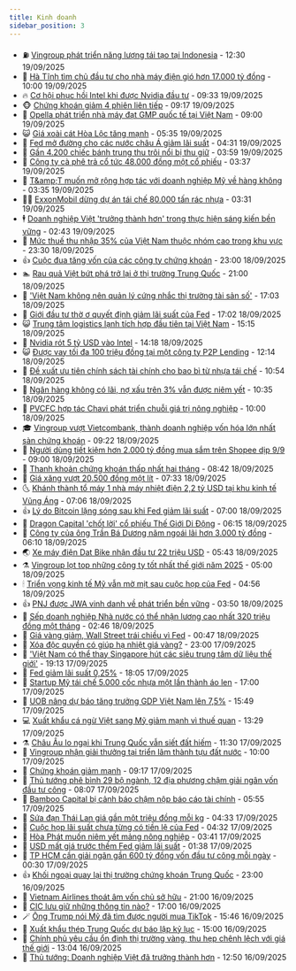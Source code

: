 ```yaml
---
title: Kinh doanh
sidebar_position: 3
---
```


<!-- vnexpress-kinh-doanh:START -->
- ⛽️ [Vingroup phát triển năng lượng tái tạo tại Indonesia](https://vnexpress.net/vingroup-phat-trien-nang-luong-tai-tao-tai-indonesia-4941251.html) - 12:30 19/09/2025
- 🐲 [Hà Tĩnh tìm chủ đầu tư cho nhà máy điện gió hơn 17.000 tỷ đồng](https://vnexpress.net/ha-tinh-tim-chu-dau-tu-cho-nha-may-dien-gio-hon-17-000-ty-dong-4941084.html) - 10:00 19/09/2025
- 🔥 [Cơ hội phục hồi Intel khi được Nvidia đầu tư](https://vnexpress.net/co-hoi-phuc-hoi-intel-khi-duoc-nvidia-dau-tu-4941143.html) - 09:33 19/09/2025
- 🐵 [Chứng khoán giảm 4 phiên liên tiếp](https://vnexpress.net/chung-khoan-hom-nay-19-9-vn-index-giam-4-phien-lien-tiep-4941194.html) - 09:17 19/09/2025
- 🦅 [Opella phát triển nhà máy đạt GMP quốc tế tại Việt Nam](https://vnexpress.net/opella-phat-trien-nha-may-dat-gmp-quoc-te-tai-viet-nam-4941191.html) - 09:00 19/09/2025
- 😺 [Giá xoài cát Hòa Lộc tăng mạnh](https://vnexpress.net/gia-xoai-cat-hoa-loc-tang-manh-4940052.html) - 05:35 19/09/2025
- 🤩 [Fed mở đường cho các nước châu Á giảm lãi suất](https://vnexpress.net/fed-mo-duong-cho-cac-nuoc-chau-a-giam-lai-suat-4940967.html) - 04:31 19/09/2025
- 🌮 [Gần 4.200 chiếc bánh trung thu trôi nổi bị thu giữ](https://vnexpress.net/gan-4-200-chiec-banh-trung-thu-troi-noi-bi-thu-giu-4940998.html) - 03:59 19/09/2025
- 🧰 [Công ty cà phê trả cổ tức 48.000 đồng một cổ phiếu](https://vnexpress.net/cong-ty-ca-phe-tra-co-tuc-48-000-dong-mot-co-phieu-4940993.html) - 03:37 19/09/2025
- 🤔 [T&amp;amp;T muốn mở rộng hợp tác với doanh nghiệp Mỹ về hàng không](https://vnexpress.net/t-t-muon-mo-rong-hop-tac-voi-doanh-nghiep-my-ve-hang-khong-4940787.html) - 03:35 19/09/2025
- 🧑‍💻 [ExxonMobil dừng dự án tái chế 80.000 tấn rác nhựa](https://vnexpress.net/exxonmobil-dung-du-an-tai-che-80-000-tan-rac-nhua-4940959.html) - 03:31 19/09/2025
- 🕴 [Doanh nghiệp Việt &#39;trưởng thành hơn&#39; trong thực hiện sáng kiến bền vững](https://vnexpress.net/doanh-nghiep-viet-truong-thanh-hon-trong-thuc-hien-sang-kien-ben-vung-4940803.html) - 02:43 19/09/2025
- 🦩 [Mức thuế thu nhập 35% của Việt Nam thuộc nhóm cao trong khu vực](https://vnexpress.net/muc-thue-thu-nhap-35-cua-viet-nam-thuoc-nhom-cao-trong-khu-vuc-4939244.html) - 23:30 18/09/2025
- 👍 [Cuộc đua tăng vốn của các công ty chứng khoán](https://vnexpress.net/cuoc-dua-tang-von-cua-cac-cong-ty-chung-khoan-4939282.html) - 23:00 18/09/2025
- 🏊 [Rau quả Việt bứt phá trở lại ở thị trường Trung Quốc](https://vnexpress.net/rau-qua-viet-but-pha-tro-lai-o-thi-truong-trung-quoc-4940716.html) - 21:00 18/09/2025
- 🤡 [&#39;Việt Nam không nên quản lý cứng nhắc thị trường tài sản số&#39;](https://vnexpress.net/viet-nam-khong-nen-quan-ly-cung-nhac-thi-truong-tai-san-so-4940651.html) - 17:03 18/09/2025
- 👀 [Giới đầu tư thờ ơ quyết định giảm lãi suất của Fed](https://vnexpress.net/gioi-dau-tu-tho-o-quyet-dinh-giam-lai-suat-cua-fed-4940640.html) - 17:02 18/09/2025
- 😺 [Trung tâm logistics lạnh tích hợp đầu tiên tại Việt Nam](https://vnexpress.net/trung-tam-logistics-lanh-tich-hop-dau-tien-tai-viet-nam-4940843.html) - 15:15 18/09/2025
- 🦣 [Nvidia rót 5 tỷ USD vào Intel](https://vnexpress.net/nvidia-rot-5-ty-usd-vao-intel-4940831.html) - 14:18 18/09/2025
- 😺 [Được vay tối đa 100 triệu đồng tại một công ty P2P Lending](https://vnexpress.net/duoc-vay-toi-da-100-trieu-dong-tai-mot-cong-ty-p2p-lending-4940815.html) - 12:14 18/09/2025
- 💼 [Đề xuất ưu tiên chính sách tài chính cho bao bì từ nhựa tái chế](https://vnexpress.net/de-xuat-uu-tien-chinh-sach-tai-chinh-cho-bao-bi-tu-nhua-tai-che-4940749.html) - 10:54 18/09/2025
- 🤗 [Ngân hàng không có lãi, nợ xấu trên 3% vẫn được niêm yết](https://vnexpress.net/ngan-hang-khong-co-lai-no-xau-tren-3-van-duoc-niem-yet-4940661.html) - 10:35 18/09/2025
- 👀 [PVCFC hợp tác Chavi phát triển chuỗi giá trị nông nghiệp](https://vnexpress.net/pvcfc-hop-tac-chavi-phat-trien-chuoi-gia-tri-nong-nghiep-4940712.html) - 10:00 18/09/2025
- 🎓 [Vingroup vượt Vietcombank, thành doanh nghiệp vốn hóa lớn nhất sàn chứng khoán](https://vnexpress.net/vingroup-vuot-vietcombank-thanh-doanh-nghiep-von-hoa-lon-nhat-san-chung-khoan-4940723.html) - 09:22 18/09/2025
- 🗽 [Người dùng tiết kiệm hơn 2.000 tỷ đồng mua sắm trên Shopee dịp 9/9](https://vnexpress.net/nguoi-dung-tiet-kiem-hon-2-000-ty-dong-mua-sam-tren-shopee-dip-9-9-4940727.html) - 09:00 18/09/2025
- 🚀 [Thanh khoản chứng khoán thấp nhất hai tháng](https://vnexpress.net/chung-khoan-hom-nay-18-9-thanh-khoan-giam-xuong-thap-nhat-hai-thang-4940726.html) - 08:42 18/09/2025
- 🤗 [Giá xăng vượt 20.500 đồng một lít](https://vnexpress.net/gia-xang-vuot-20-500-dong-mot-lit-4940554.html) - 07:33 18/09/2025
- 🌜 [Khánh thành tổ máy 1 nhà máy nhiệt điện 2,2 tỷ USD tại khu kinh tế Vũng Áng](https://vnexpress.net/khanh-thanh-to-may-1-nha-may-nhiet-dien-2-2-ty-usd-tai-khu-kinh-te-vung-ang-4940644.html) - 07:06 18/09/2025
- 👍 [Lý do Bitcoin lặng sóng sau khi Fed giảm lãi suất](https://vnexpress.net/gia-bitcoin-hom-nay-vi-sao-btc-lang-song-sau-khi-fed-giam-lai-suat-4940525.html) - 07:00 18/09/2025
- 🤖 [Dragon Capital &#39;chốt lời&#39; cổ phiếu Thế Giới Di Động](https://vnexpress.net/dragon-capital-chot-loi-co-phieu-the-gioi-di-dong-4940642.html) - 06:15 18/09/2025
- 🫣 [Công ty của ông Trần Bá Dương năm ngoái lãi hơn 3.000 tỷ đồng](https://vnexpress.net/cong-ty-cua-ong-tran-ba-duong-nam-ngoai-lai-hon-3-000-ty-dong-4940643.html) - 06:10 18/09/2025
- 🌏 [Xe máy điện Dat Bike nhận đầu tư 22 triệu USD](https://vnexpress.net/xe-may-dien-dat-bike-nhan-dau-tu-22-trieu-usd-4940523.html) - 05:43 18/09/2025
- ⚗️ [Vingroup lọt top những công ty tốt nhất thế giới năm 2025](https://vnexpress.net/vingroup-lot-top-nhung-cong-ty-tot-nhat-the-gioi-nam-2025-4940624.html) - 05:00 18/09/2025
- 🕯 [Triển vọng kinh tế Mỹ vẫn mờ mịt sau cuộc họp của Fed](https://vnexpress.net/trien-vong-kinh-te-my-van-mo-mit-sau-cuoc-hop-cua-fed-4940497.html) - 04:56 18/09/2025
- 👍 [PNJ được JWA vinh danh về phát triển bền vững](https://vnexpress.net/pnj-duoc-jwa-vinh-danh-ve-phat-trien-ben-vung-4940571.html) - 03:50 18/09/2025
- 🤠 [Sếp doanh nghiệp Nhà nước có thể nhận lương cao nhất 320 triệu đồng một tháng](https://vnexpress.net/sep-doanh-nghiep-nha-nuoc-co-the-nhan-luong-cao-nhat-320-trieu-dong-mot-thang-4940490.html) - 02:46 18/09/2025
- 🌊 [Giá vàng giảm, Wall Street trái chiều vì Fed](https://vnexpress.net/gia-vang-giam-wall-street-trai-chieu-vi-fed-4940441.html) - 00:47 18/09/2025
- 🌈 [Xóa độc quyền có giúp hạ nhiệt giá vàng?](https://vnexpress.net/xoa-doc-quyen-co-giup-ha-nhiet-gia-vang-4932318.html) - 23:00 17/09/2025
- 🥳 [&#39;Việt Nam có thể thay Singapore hút các siêu trung tâm dữ liệu thế giới&#39;](https://vnexpress.net/viet-nam-co-the-thay-singapore-hut-cac-sieu-trung-tam-du-lieu-the-gioi-4940408.html) - 19:13 17/09/2025
- 🐻 [Fed giảm lãi suất 0,25%](https://vnexpress.net/fed-giam-lai-suat-0-25-4940414.html) - 18:05 17/09/2025
- 💫 [Startup Mỹ tái chế 5.000 cốc nhựa một lần thành áo len](https://vnexpress.net/startup-my-tai-che-5-000-coc-nhua-mot-lan-thanh-ao-len-4940056.html) - 17:00 17/09/2025
- 🤩 [UOB nâng dự báo tăng trưởng GDP Việt Nam lên 7,5%](https://vnexpress.net/uob-nang-du-bao-tang-truong-gdp-viet-nam-len-7-5-4940374.html) - 15:49 17/09/2025
- 💻 [Xuất khẩu cá ngừ Việt sang Mỹ giảm mạnh vì thuế quan](https://vnexpress.net/xuat-khau-ca-ngu-viet-sang-my-giam-manh-vi-thue-quan-4940234.html) - 13:29 17/09/2025
- ⚗️ [Châu Âu lo ngại khi Trung Quốc vẫn siết đất hiếm](https://vnexpress.net/chau-au-lo-ngai-khi-trung-quoc-van-siet-dat-hiem-4940278.html) - 11:30 17/09/2025
- 🌈 [Vingroup nhận giải thưởng tại triển lãm thành tựu đất nước](https://vnexpress.net/vingroup-nhan-giai-thuong-tai-trien-lam-thanh-tuu-dat-nuoc-4940280.html) - 10:00 17/09/2025
- 🌝 [Chứng khoán giảm mạnh](https://vnexpress.net/chung-khoan-giam-manh-4940238.html) - 09:17 17/09/2025
- 🥸 [Thủ tướng phê bình 29 bộ ngành, 12 địa phương chậm giải ngân vốn đầu tư công](https://vnexpress.net/thu-tuong-phe-binh-29-bo-nganh-12-dia-phuong-cham-giai-ngan-von-dau-tu-cong-4940201.html) - 08:07 17/09/2025
- 🦆 [Bamboo Capital bị cảnh báo chậm nộp báo cáo tài chính](https://vnexpress.net/bamboo-capital-bi-canh-bao-cham-nop-bao-cao-tai-chinh-4940119.html) - 05:55 17/09/2025
- 🌋 [Sứa đạn Thái Lan giá gần một triệu đồng mỗi kg](https://vnexpress.net/sua-dan-thai-lan-gia-gan-mot-trieu-dong-moi-kg-4939717.html) - 04:33 17/09/2025
- 🦍 [Cuộc họp lãi suất chưa từng có tiền lệ của Fed](https://vnexpress.net/cuoc-hop-lai-suat-chua-tung-co-tien-le-cua-fed-4940063.html) - 04:32 17/09/2025
- 🤔 [Hòa Phát muốn niêm yết mảng nông nghiệp](https://vnexpress.net/hoa-phat-muon-niem-yet-mang-nong-nghiep-4940051.html) - 03:41 17/09/2025
- 🧰 [USD mất giá trước thềm Fed giảm lãi suất](https://vnexpress.net/usd-mat-gia-truoc-them-fed-giam-lai-suat-4939997.html) - 01:38 17/09/2025
- 🌝 [TP HCM cần giải ngân gần 600 tỷ đồng vốn đầu tư công mỗi ngày](https://vnexpress.net/tp-hcm-can-giai-ngan-gan-600-ty-dong-von-dau-tu-cong-moi-ngay-4939945.html) - 00:30 17/09/2025
- 👍 [Khối ngoại quay lại thị trường chứng khoán Trung Quốc](https://vnexpress.net/khoi-ngoai-quay-lai-thi-truong-chung-khoan-trung-quoc-4939892.html) - 23:00 16/09/2025
- 🗽 [Vietnam Airlines thoát âm vốn chủ sở hữu](https://vnexpress.net/vietnam-airlines-thoat-am-von-chu-so-huu-4939924.html) - 21:00 16/09/2025
- 🐎 [CIC lưu giữ những thông tin nào?](https://vnexpress.net/cic-luu-giu-nhung-thong-tin-nao-4939467.html) - 17:00 16/09/2025
- 🪄 [Ông Trump nói Mỹ đã tìm được người mua TikTok](https://vnexpress.net/ong-trump-noi-my-da-tim-duoc-nguoi-mua-tiktok-4939926.html) - 15:46 16/09/2025
- 🎊 [Xuất khẩu thép Trung Quốc dự báo lập kỷ lục](https://vnexpress.net/xuat-khau-thep-trung-quoc-du-bao-lap-ky-luc-4939802.html) - 15:00 16/09/2025
- 🗽 [Chính phủ yêu cầu ổn định thị trường vàng, thu hẹp chênh lệch với giá thế giới](https://vnexpress.net/chinh-phu-yeu-cau-on-dinh-thi-truong-vang-thu-hep-chenh-lech-voi-gia-the-gioi-4939899.html) - 13:04 16/09/2025
- 🦩 [Thủ tướng: Doanh nghiệp Việt đã trưởng thành hơn](https://vnexpress.net/thu-tuong-doanh-nghiep-viet-da-truong-thanh-hon-4939896.html) - 12:50 16/09/2025<!-- vnexpress-kinh-doanh:END -->
